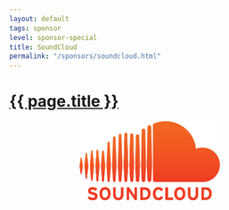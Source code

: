 ```yaml
---
layout: default
tags: sponsor
level: sponsor-special
title: SoundCloud
permalink: "/sponsors/soundcloud.html"
---
```


<h1 class="sponsor">
  <a href="{{page.permalink}}">{{ page.title }}</a>
</h1>

<img src="/sponsors/images/soundcloud.png" class="sponsor-no-text" style="width: 50%; margin-left: 25%; margin-right: 25%" />

